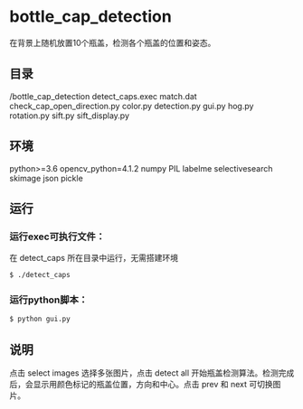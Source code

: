 # bottle_cap_detection
在背景上随机放置10个瓶盖，检测各个瓶盖的位置和姿态。

## 目录
/bottle_cap_detection
    detect_caps.exec
    match.dat
    check_cap_open_direction.py
    color.py
    detection.py
    gui.py
    hog.py
    rotation.py
    sift.py
    sift_display.py


## 环境
python>=3.6
opencv_python=4.1.2
numpy
PIL
labelme
selectivesearch
skimage
json
pickle


## 运行
### 运行exec可执行文件：
在 detect_caps 所在目录中运行，无需搭建环境
```bash
$ ./detect_caps
```

### 运行python脚本：
```bash
$ python gui.py
```

## 说明
点击 select images 选择多张图片，点击 detect all 开始瓶盖检测算法。检测完成后，会显示用颜色标记的瓶盖位置，方向和中心。点击 prev 和 next 可切换图片。
